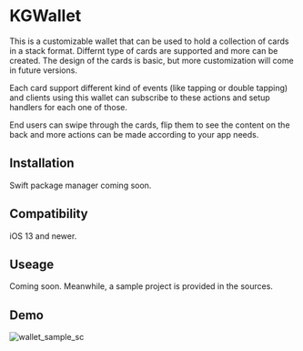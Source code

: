 # KGWallet

This is a customizable wallet that can be used to hold a collection of cards in a stack format. Differnt type of cards are supported and more can be created. 
The design of the cards is basic, but more customization will come in future versions. 

Each card support different kind of events (like tapping or double tapping) and clients using this wallet can subscribe to these actions and setup handlers for each one of those. 

End users can swipe through the cards, flip them to see the content on the back and more actions can be made according to your app needs. 

## Installation

Swift package manager coming soon.

## Compatibility

iOS 13 and newer.

## Useage

Coming soon. 
Meanwhile, a sample project is provided in the sources. 

## Demo

![wallet_sample_sc](https://user-images.githubusercontent.com/20460404/117461041-83824180-af23-11eb-89f0-c59e5fa7d2dd.gif)

